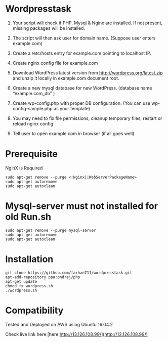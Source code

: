 # Wordpresstask

1) Your script will check if PHP, Mysql & Nginx are installed. If not present, missing packages will be installed.

2) The script will then ask user for domain name. (Suppose user enters example.com)

3) Create a /etc/hosts entry for example.com pointing to localhost IP.

4) Create nginx config file for example.com

5) Download WordPress latest version from http://wordpress.org/latest.zip and unzip it locally in example.com document root.

6) Create a new mysql database for new WordPress. (database name “example.com_db” )

7) Create wp-config.php with proper DB configuration. (You can use wp-config-sample.php as your template)

8) You may need to fix file permissions, cleanup temporary files, restart or reload nginx config.

9) Tell user to open example.com in browser (if all goes well)


# Prerequisite

NginX is Required 
```
sudo apt-get remove --purge <!Nginx||WebServerPackageName>
sudo apt-get autoremove
sudo apt-get autoclean
```
# Mysql-server must not installed for old Run.sh
```
sudo apt-get remove --purge mysql-server 
sudo apt-get autoremove
sudo apt-get autoclean
```

# Installation 
```
git clone https://github.com/farhan711/wordpresstask.git
apt-add-repository ppa:ondrej/php
apt-get update
chmod +x wordpress.sh
./wordpress.sh
```

# Compatibility
Tested and Deployed on AWS using Ubuntu 16.04.2 

Check live link here [here:http://13.126.108.99/](http://13.126.108.99/) 
